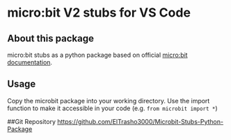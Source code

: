 # micro:bit V2 stubs for VS Code

## About this package
micro:bit stubs as a python package based on official [micro:bit documentation](https://microbit-micropython.readthedocs.io/en/v2-docs/).

## Usage
Copy the microbit package into your working directory. Use the import function to make it accessible in your code (e.g. `from microbit import *`)

##Git Repository
https://github.com/ElTrasho3000/Microbit-Stubs-Python-Package
